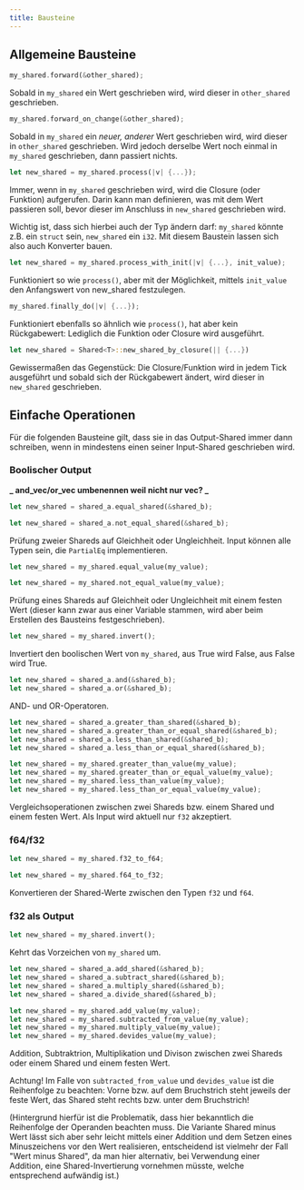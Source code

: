 ```yaml
---
title: Bausteine
---
```


## Allgemeine Bausteine

```rust
my_shared.forward(&other_shared);
```

Sobald in `my_shared` ein Wert geschrieben wird, wird dieser in `other_shared` geschrieben.

```rust
my_shared.forward_on_change(&other_shared);
```

Sobald in `my_shared` ein _neuer, anderer_ Wert geschrieben wird, wird dieser in `other_shared` geschrieben. Wird jedoch derselbe Wert noch einmal in `my_shared` geschrieben, dann passiert nichts.

```rust
let new_shared = my_shared.process(|v| {...});
```

Immer, wenn in `my_shared` geschrieben wird, wird die Closure (oder Funktion) aufgerufen. Darin kann man definieren, was mit dem Wert passieren soll, bevor dieser im Anschluss in `new_shared` geschrieben wird.

Wichtig ist, dass sich hierbei auch der Typ ändern darf: `my_shared` könnte z.B. ein `struct` sein, `new_shared` ein `i32`. Mit diesem Baustein lassen sich also auch Konverter bauen.

```rust
let new_shared = my_shared.process_with_init(|v| {...}, init_value);
```

Funktioniert so wie `process()`, aber mit der Möglichkeit, mittels `init_value` den Anfangswert von new_shared festzulegen.

```rust
my_shared.finally_do(|v| {...});
```

Funktioniert ebenfalls so ähnlich wie `process()`, hat aber kein Rückgabewert: Lediglich die Funktion oder Closure wird ausgeführt.

```rust
let new_shared = Shared<T>::new_shared_by_closure(|| {...})
```

Gewissermaßen das Gegenstück: Die Closure/Funktion wird in jedem Tick ausgeführt und sobald sich der Rückgabewert ändert, wird dieser in `new_shared` geschrieben.

## Einfache Operationen

Für die folgenden Bausteine gilt, dass sie in das Output-Shared immer dann schreiben, wenn in mindestens einen seiner Input-Shared geschrieben wird.

### Boolischer Output

**_ and_vec/or_vec umbenennen weil nicht nur vec? _**

```rust
let new_shared = shared_a.equal_shared(&shared_b);

let new_shared = shared_a.not_equal_shared(&shared_b);
```

Prüfung zweier Shareds auf Gleichheit oder Ungleichheit. Input können alle Typen sein, die `PartialEq` implementieren.

```rust
let new_shared = my_shared.equal_value(my_value);

let new_shared = my_shared.not_equal_value(my_value);
```

Prüfung eines Shareds auf Gleichheit oder Ungleichheit mit einem festen Wert (dieser kann zwar aus einer Variable stammen, wird aber beim Erstellen des Bausteins festgeschrieben).

```rust
let new_shared = my_shared.invert();
```

Invertiert den boolischen Wert von `my_shared`, aus True wird False, aus False wird True.

```rust
let new_shared = shared_a.and(&shared_b);
let new_shared = shared_a.or(&shared_b);
```

AND- und OR-Operatoren.

```rust
let new_shared = shared_a.greater_than_shared(&shared_b);
let new_shared = shared_a.greater_than_or_equal_shared(&shared_b);
let new_shared = shared_a.less_than_shared(&shared_b);
let new_shared = shared_a.less_than_or_equal_shared(&shared_b);

let new_shared = my_shared.greater_than_value(my_value);
let new_shared = my_shared.greater_than_or_equal_value(my_value);
let new_shared = my_shared.less_than_value(my_value);
let new_shared = my_shared.less_than_or_equal_value(my_value);
```

Vergleichsoperationen zwischen zwei Shareds bzw. einem Shared und einem festen Wert. Als Input wird aktuell nur `f32` akzeptiert.

### f64/f32

```rust
let new_shared = my_shared.f32_to_f64;

let new_shared = my_shared.f64_to_f32;
```

Konvertieren der Shared-Werte zwischen den Typen `f32` und `f64`.

### f32 als Output

```rust
let new_shared = my_shared.invert();
```

Kehrt das Vorzeichen von `my_shared` um.

```rust
let new_shared = shared_a.add_shared(&shared_b);
let new_shared = shared_a.subtract_shared(&shared_b);
let new_shared = shared_a.multiply_shared(&shared_b);
let new_shared = shared_a.divide_shared(&shared_b);

let new_shared = my_shared.add_value(my_value);
let new_shared = my_shared.subtracted_from_value(my_value);
let new_shared = my_shared.multiply_value(my_value);
let new_shared = my_shared.devides_value(my_value);
```

Addition, Subtraktrion, Multiplikation und Divison zwischen zwei Shareds oder einem Shared und einem festen Wert.

Achtung! Im Falle von `subtracted_from_value` und `devides_value` ist die Reihenfolge zu beachten: Vorne bzw. auf dem Bruchstrich steht jeweils der feste Wert, das Shared steht rechts bzw. unter dem Bruchstrich!

(Hintergrund hierfür ist die Problematik, dass hier bekanntlich die Reihenfolge der Operanden beachten muss. Die Variante Shared minus Wert lässt sich aber sehr leicht mittels einer Addition und dem Setzen eines Minuszeichens vor den Wert realisieren, entscheidend ist vielmehr der Fall "Wert minus Shared", da man hier alternativ, bei Verwendung einer Addition, eine Shared-Invertierung vornehmen müsste, welche entsprechend aufwändig ist.)

